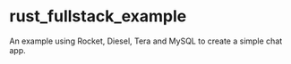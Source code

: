 # rust_fullstack_example

An example using Rocket, Diesel, Tera and MySQL to create a simple chat app.

